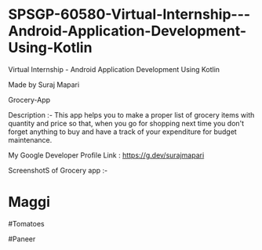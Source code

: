 # SPSGP-60580-Virtual-Internship---Android-Application-Development-Using-Kotlin
Virtual Internship - Android Application Development Using Kotlin

Made by Suraj Mapari

Grocery-App

Description :- This app helps you to make a proper list of grocery items with quantity and price so that, 
when you go for shopping next time you don't forget anything to buy and have a track of your expenditure for budget maintenance.

My Google Developer Profile Link : https://g.dev/surajmapari

ScreenshotS of Grocery app :-
# Maggi
[](https://github.com/smartinternz02/SPSGP-60580-Virtual-Internship---Android-Application-Development-Using-Kotlin/blob/master/Media/maggi.png)

#Tomatoes
[](https://github.com/smartinternz02/SPSGP-60580-Virtual-Internship---Android-Application-Development-Using-Kotlin/blob/master/Media/Tomatoes.png)

#Paneer
[](https://github.com/smartinternz02/SPSGP-60580-Virtual-Internship---Android-Application-Development-Using-Kotlin/blob/master/Media/Paneer.png)

